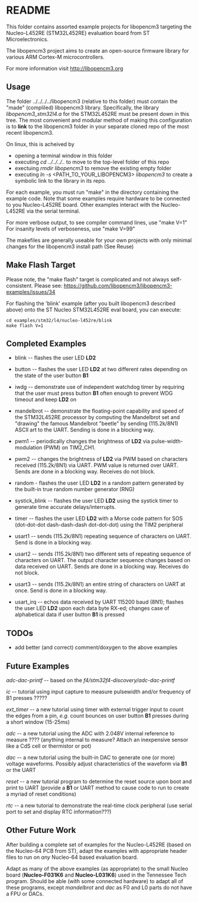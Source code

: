 # README

This folder contains assorted example projects for libopencm3 targeting
the Nucleo-L452RE (STM32L452RE) evaluation board from ST Microelectronics.

The libopencm3 project aims to create an open-source firmware library for
various ARM Cortex-M microcontrollers.

For more information visit http://libopencm3.org


## Usage

The folder ../../../../libopencm3 (relative to this folder) must
contain the "made" (compliled) libopencm3 library.  Specifically,
the library *libopencm3_stm32l4.a* for the STM32L452RE
must be present down in this tree.  The most
convenient and modular method of making this configuration is
to **link** to the libopencm3 folder in your separate cloned
repo of the most recent libopencm3.

On linux, this is acheived by

  * opening a terminal window in this folder
  * executing *cd ../../../..* to move to the top-level folder
    of this repo
  * exectuing *rmdir libopencm3* to remove the existing empty folder
  * executing *ln -s* <PATH_TO_YOUR_LIBOPENCM3> *libopencm3* to create
    a symbolic link to the library in its repo.

For each example, you must run "make" in the directory containing
the example code.  Note that some examples require hardware to be
connected to you Nucleo-L452RE board.  Other examples interact with
the Nucleo-L452RE via the serial terminal.

For more verbose output, to see compiler command lines, use "make V=1"
For insanity levels of verboseness, use "make V=99"

The makefiles are generally useable for your own projects with
only minimal changes for the libopencm3 install path (See Reuse)

## Make Flash Target

Please note, the "make flash" target is complicated and
not always self-consistent.
Please see: https://github.com/libopencm3/libopencm3-examples/issues/34

For flashing the 'blink' example (after you built libopencm3 described
above) onto the ST Nucleo STM32L452RE eval board, you can execute:

    cd examples/stm32/l4/nucleo-l452re/blink
    make flash V=1

## Completed Examples

  * blink -- flashes the user LED **LD2**

  * button -- flashes the user LED **LD2** at two
    different rates depending on the state of the user
    button **B1**
    
  * iwdg -- demonstrate use of independent watchdog timer by
    requiring that the user must press button **B1** often enough
    to prevent WDG timeout and keep **LD2** on

  * mandelbrot -- demonstrate the floating-point capability and speed
    of the STM32L452RE processor by computing the Mandelbrot set
    and "drawing" the famous Mandelbrot "beetle" by sending
    (115.2k/8N1) ASCII art to the UART.
    Sending is done in a blocking way.

  * pwm1 -- periodically changes the brightness of **LD2**
    via pulse-width-modulation (PWM) on TIM2_CH1.

  * pwm2 -- changes the brightness of **LD2** via PWM
    based on characters received (115.2k/8N1) via UART.
    PWM value is returned over UART.
	Sends are done in a blocking way.
    Receives do not block.
    
  * random - flashes the user LED **LD2** in a random pattern
    generated by the built-in true random number generator (RNG)
    
  * systick_blink -- flashes the user LED **LD2** using
    the systick timer to generate time accurate delays/interrupts.

  * timer -- flashes the user LED **LD2** with a Morse code
    pattern for SOS (dot-dot-dot dash-dash-dash dot-dot-dot)
    using the TIM2 peripheral

  * usart1 -- sends (115.2k/8N1) repeating sequence of characters
    on UART.  Send is done in a blocking way.

  * usart2 -- sends (115.2k/8N1) two different sets of
    repeating sequence of characters on UART.
    The output character sequence changes based on data
    received on UART. Sends are done in a blocking way.
    Receives do not block.
    
  * usart3 -- sends (115.2k/8N1) an entire string of
    characters on UART at once. Send is done in a blocking way.

  * usart_irq -- echos data received by UART 115200 baud (8N1);
    flashes the user LED **LD2** upon each data byte RX-ed;
    changes case of alphabetical data if user button **B1** is pressed

## TODOs

  * add better (and correct) comment/doxygen to the above examples


## Future Examples

*adc-dac-printf* -- based on the *f4/stm32f4-discovery/adc-dac-printf*

*ic* -- tutorial using input capture to measure
pulsewidth and/or frequency of B1 presses ?????

*ext_timer* -- a new tutorial using timer with external trigger input
to count the edges from a pin, *e.g.* count bounces on user
button **B1** presses during a short window (15-25ms)

*adc* -- a new tutorial using the ADC with 2.048V internal reference
to measure ???? (anything internal to measure? Attach an inexpensive
sensor like a CdS cell or thermistor or pot)

*dac* -- a new tutorial using the built-in DAC to generate one (or
more) voltage waveforms.  Possibly adjust characteristics of the
waveform via **B1** or the UART

*reset* -- a new tutorial program to determine the reset source upon boot and
print to UART (provide a **B1** or UART method to cause code to run
to create a myriad of reset conditions)

*rtc* -- a new tutorial to demonstrate the real-time clock peripheral
(use serial port to set and display RTC information???)

## Other Future Work

After building a complete set of examples for the Nucleo-L452RE
(based on the Nucleo-64 PCB from ST), adapt the examples with
appropriate header files to run on *any* Nucleo-64 based evaluation
board.

Adapt as many of the above examples (as appropriate) to the small
Nucleo board (**Nucleo-F031K6** and **Nucleo-L031K6**) used in the
Tennessee Tech program.  Should be able (with some connected
hardware) to adapt all of these programs, except *mandelbrot* and 
*dac* as F0 and L0 parts do not have a FPU or DACs.
